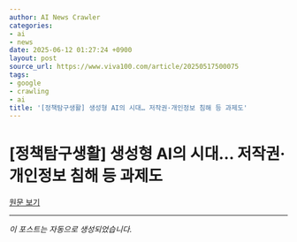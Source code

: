 ```yaml
---
author: AI News Crawler
categories:
- ai
- news
date: 2025-06-12 01:27:24 +0900
layout: post
source_url: https://www.viva100.com/article/20250517500075
tags:
- google
- crawling
- ai
title: '[정책탐구생활] 생성형 AI의 시대… 저작권·개인정보 침해 등 과제도'
---
```


# [정책탐구생활] 생성형 AI의 시대… 저작권·개인정보 침해 등 과제도

[원문 보기](https://www.viva100.com/article/20250517500075)

---
*이 포스트는 자동으로 생성되었습니다.*

